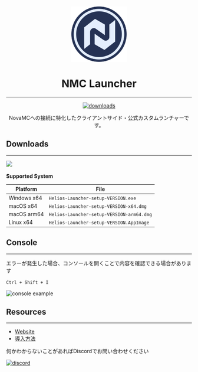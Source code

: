 <p align="center"><img src="./app/assets/images/SealCircle.png" width="150px" height="150px" alt="aventium softworks"></p>

<h1 align="center">NMC Launcher</h1>

---


[<p align="center"><img src="https://img.shields.io/github/downloads/NMC-Network/NMCLauncher/total.svg?style=for-the-badge" alt="downloads">](https://github.com/NMC-Network/NMCLauncher/releases)

<p align="center">NovaMCへの接続に特化したクライアントサイド・公式カスタムランチャーです。</p>

## Downloads

---

[![](https://img.shields.io/github/v/release/NMC-Network/NMCLauncher?display_name=release&style=for-the-badge
)](https://github.com/NMC-Network/NMCLauncher/releases/latest)

**Supported System**

| Platform | File |
| -------- | ---- |
| Windows x64 | `Helios-Launcher-setup-VERSION.exe` |
| macOS x64 | `Helios-Launcher-setup-VERSION-x64.dmg` |
| macOS arm64 | `Helios-Launcher-setup-VERSION-arm64.dmg` |
| Linux x64 | `Helios-Launcher-setup-VERSION.AppImage` |

## Console

---

エラーが発生した場合、コンソールを開くことで内容を確認できる場合があります
```console
Ctrl + Shift + I
```
![console example](https://i.imgur.com/T5e73jP.png)

## Resources

---

* [Website][website]
* [導入方法][how to install]

何かわからないことがあればDiscordでお問い合わせください

[![discord](https://discordapp.com/api/guilds/1410799651782922302/embed.png?style=banner2)][discord]



[nodejs]: https://nodejs.org/en/ 'Node.js'
[vscode]: https://code.visualstudio.com/ 'Visual Studio Code'
[mainprocess]: https://electronjs.org/docs/tutorial/application-architecture#main-and-renderer-processes 'Main Process'
[rendererprocess]: https://electronjs.org/docs/tutorial/application-architecture#main-and-renderer-processes 'Renderer Process'
[chromedebugger]: https://marketplace.visualstudio.com/items?itemName=msjsdiag.debugger-for-chrome 'Debugger for Chrome'
[discord]: https://discord.gg/p6TwpsVN6R 'Discord'
[website]: https://novamc.life 'Website'
[how to install]: https://docs.novamc.life/launcher/installation 'How to install'
